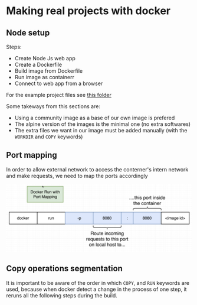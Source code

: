 # Making real projects with docker

## Node setup

Steps:
- Create Node Js web app
- Create a Dockerfile
- Build image from Dockerfile
- Run image as containerr
- Connect to web app from a browser

For the example project files see [this folder](https://github.com/ClemSau/docker-and-kubernetes-course-notes/examples/section_4/simpleweb)

Some takeways from this sections are:
- Using a community image as a base of our own image is prefered
- The alpine version of the images is the minimal one (no extra softwares)
- The extra files we want in our image must be added manually (with the `WORKDIR` and `COPY` keywords)

## Port mapping

In order to allow external network to access the conterner's intern network and make requests, we need to map the ports accordingly

![Port mapping](img/4_1.png)

## Copy operations segmentation

It is important to be aware of the order in which `COPY`, and `RUN` keywords are used, because when docker detect a change in the process of one step, it reruns all the following steps during the build.